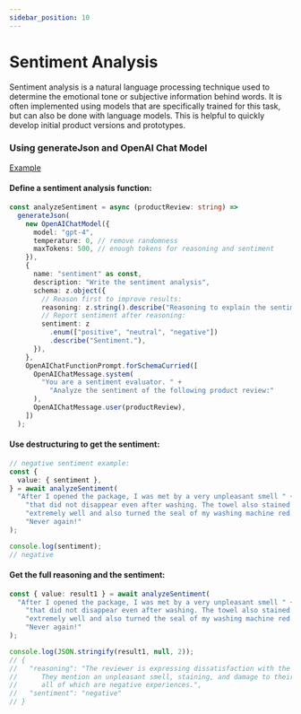 ```yaml
---
sidebar_position: 10
---
```


# Sentiment Analysis

Sentiment analysis is a natural language processing technique used to determine the emotional tone or subjective information behind words.
It is often implemented using models that are specifically trained for this task, but can also be done with language models.
This is helpful to quickly develop initial product versions and prototypes.

### Using generateJson and OpenAI Chat Model

[Example](https://github.com/lgrammel/modelfusion/blob/main/examples/basic/src/recipes/sentiment-analysis.ts)

#### Define a sentiment analysis function:

```ts
const analyzeSentiment = async (productReview: string) =>
  generateJson(
    new OpenAIChatModel({
      model: "gpt-4",
      temperature: 0, // remove randomness
      maxTokens: 500, // enough tokens for reasoning and sentiment
    }),
    {
      name: "sentiment" as const,
      description: "Write the sentiment analysis",
      schema: z.object({
        // Reason first to improve results:
        reasoning: z.string().describe("Reasoning to explain the sentiment."),
        // Report sentiment after reasoning:
        sentiment: z
          .enum(["positive", "neutral", "negative"])
          .describe("Sentiment."),
      }),
    },
    OpenAIChatFunctionPrompt.forSchemaCurried([
      OpenAIChatMessage.system(
        "You are a sentiment evaluator. " +
          "Analyze the sentiment of the following product review:"
      ),
      OpenAIChatMessage.user(productReview),
    ])
  );
```

#### Use destructuring to get the sentiment:

```ts
// negative sentiment example:
const {
  value: { sentiment },
} = await analyzeSentiment(
  "After I opened the package, I was met by a very unpleasant smell " +
    "that did not disappear even after washing. The towel also stained " +
    "extremely well and also turned the seal of my washing machine red. " +
    "Never again!"
);

console.log(sentiment);
// negative
```

#### Get the full reasoning and the sentiment:

```ts
const { value: result1 } = await analyzeSentiment(
  "After I opened the package, I was met by a very unpleasant smell " +
    "that did not disappear even after washing. The towel also stained " +
    "extremely well and also turned the seal of my washing machine red. " +
    "Never again!"
);

console.log(JSON.stringify(result1, null, 2));
// {
//   "reasoning": "The reviewer is expressing dissatisfaction with the product.
//      They mention an unpleasant smell, staining, and damage to their washing machine,
//      all of which are negative experiences.",
//   "sentiment": "negative"
// }
```
